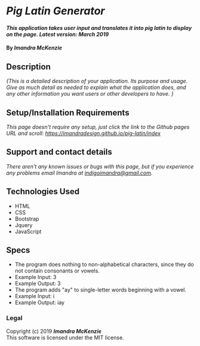 # _Pig Latin Generator_

#### _This application takes user input and translates it into pig latin to display on the page. Latest version: March 2019_

#### By _**Imandra McKenzie**_

## Description

_{This is a detailed description of your application. Its purpose and usage.  Give as much detail as needed to explain what the application does, and any other information you want users or other developers to have. }_

## Setup/Installation Requirements

_This page doesn't require any setup, just click the link to the Github pages URL and scroll: https://imandradesign.github.io/pig-latin/index_

## Support and contact details

_There aren't any known issues or bugs with this page, but if you experience any problems email Imandra at indigoimandra@gmail.com._

## Technologies Used

* HTML
* CSS
* Bootstrap
* Jquery
* JavaScript

## Specs

* The program does nothing to non-alphabetical characters, since they do not contain consonants or vowels.
 * Example Input: 3
 * Example Output: 3
* The program adds "ay" to single-letter words beginning with a vowel.
 * Example Input: i
 * Example Output: iay

### Legal

Copyright (c) 2019 **_Imandra McKenzie_**
<br>
This software is licensed under the MIT license.
